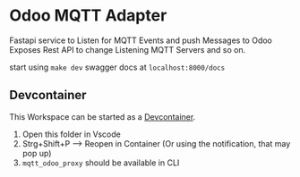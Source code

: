 # Odoo MQTT Adapter

Fastapi service to Listen for MQTT Events and push Messages to Odoo
Exposes Rest API to change Listening MQTT Servers and so on.


start using `make dev`
swagger docs at `localhost:8000/docs`

## Devcontainer

This Workspace can be started as a [Devcontainer](https://code.visualstudio.com/docs/devcontainers/containers).

1. Open this folder in Vscode
2. Strg+Shift+P --> Reopen in Container (Or using the notification, that may pop up)
3. `mqtt_odoo_proxy` should be available in CLI
